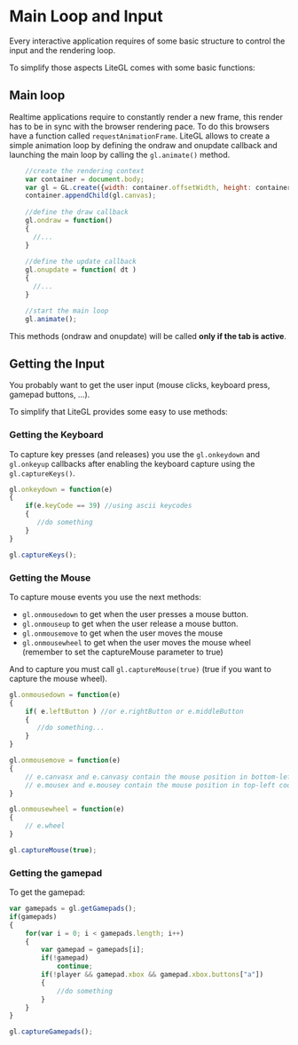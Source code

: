 # Main Loop and Input

Every interactive application requires of some basic structure to control the input and the rendering loop.

To simplify those aspects LiteGL comes with some basic functions:


## Main loop

Realtime applications require to constantly render a new frame, this render has to be in sync with the browser rendering pace.
To do this browsers have a function called ```requestAnimationFrame```. LiteGL allows to create a simple animation loop by defining the ondraw and onupdate callback and launching the main loop by calling the ```gl.animate()``` method.

```js
    //create the rendering context
    var container = document.body;
    var gl = GL.create({width: container.offsetWidth, height: container.offsetHeight});
    container.appendChild(gl.canvas);
    
    //define the draw callback
    gl.ondraw = function()
    {
      //...
    }
    
    //define the update callback
    gl.onupdate = function( dt )
    {
      //...
    }

    //start the main loop
    gl.animate();
```

This methods (ondraw and onupdate) will be called **only if the tab is active**.

## Getting the Input

You probably want to get the user input (mouse clicks, keyboard press, gamepad buttons, ...).

To simplify that LiteGL provides some easy to use methods:

### Getting the Keyboard

To capture key presses (and releases) you use the ```gl.onkeydown``` and ```gl.onkeyup``` callbacks after enabling the keyboard capture using the ```gl.captureKeys()```.

```js
gl.onkeydown = function(e)
{
	if(e.keyCode == 39) //using ascii keycodes
	{
	   //do something
	}
}

gl.captureKeys();
```

### Getting the Mouse

To capture mouse events you use the next methods:

- ```gl.onmousedown``` to get when the user presses a mouse button.
- ```gl.onmouseup``` to get when the user release a mouse button.
- ```gl.onmousemove``` to get when the user moves the mouse
- ```gl.onmousewheel``` to get when the user moves the mouse wheel (remember to set the captureMouse parameter to true)

And to capture you must call ```gl.captureMouse(true)``` (true if you want to capture the mouse wheel).


```js
gl.onmousedown = function(e)
{
	if( e.leftButton ) //or e.rightButton or e.middleButton 
	{
	   //do something...
	}
}

gl.onmousemove = function(e)
{
	// e.canvasx and e.canvasy contain the mouse position in bottom-left coordinates
	// e.mousex and e.mousey contain the mouse position in top-left coordinates
}

gl.onmousewheel = function(e)
{
	// e.wheel 
}

gl.captureMouse(true);
```

### Getting the gamepad

To get the gamepad:

```js
var gamepads = gl.getGamepads();
if(gamepads)
{
	for(var i = 0; i < gamepads.length; i++)
	{
		var gamepad = gamepads[i];
		if(!gamepad)
			continue;
		if(!player && gamepad.xbox && gamepad.xbox.buttons["a"])
		{
			//do something
		}
	}
}

gl.captureGamepads();
``` 

